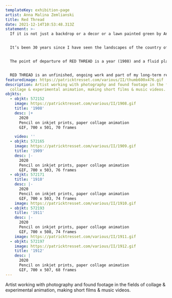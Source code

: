 ```yaml
---
templateKey: exhibition-page
artist: Anna Malina Zemlianski
title: Red Thread
date: 2021-12-14T10:53:48.313Z
statement: >-
  If it is not just a backdrop or a decor or a lawn painted green by Antonioni, a filmed landscape in a fictional film has a documentary layer: At the time of filming at least, this is what the scenery looked like. These leaves were trembling in the wind, that cloud was floating up there, indifferently, the trees were bearing witness to a confusion of staged & lived realities.


  It’s been 30 years since I have seen the landscapes of the country of my origin for the last time. My own memories are vague, yet enriched by family photos. Nowadays image archives, films and online maps have made them more contoured and expanded. And so I have developed the urge to immerse myself even deeper into the accumulated visual history of places that might or might not have something to do with me and my ancestry.


  The point of departure of RED THREAD is a year (1908) and a fluid place (a place already in a state of mystification: the river Volga according to the source material’s narrative, but the actual filmed place being an artificial lake). From there I trace time & landscapes with my hands, trying to sense a red thread, familiar shapes & resonating words. The fictional figures (actual people devoured by time) open themselves to the next scene, two points in time and space linked by contingency through my personal searching.


  RED THREAD is an unfinished, ongoing work and part of my long-term research into pre-revolution Russian and Soviet cinema. The .gif animations are handmade paper collages; they are made with inkjet printed film stills on which I draw with a red pencil. The words featured in some of the animations are collaged from inter- &/or subtitles of the films.
featuredimage: https://patricktresset.com/various/II/thumb600x476.gif
description: Artist working with photography and found footage in the fields of
  collage & experimental animation, making short films & music videos.
objkts:
  - objkt: 572152
    image: https://patricktresset.com/various/II/1908.gif
    title: '1908'
    desc: |+
      2020
      Pencil on inkjet prints, paper collage animation
      GIF, 700 x 501, 70 frames

    video: ''
  - objkt: 572165
    image: https://patricktresset.com/various/II/1909.gif
    title: '1909'
    desc: |-
      2020
      Pencil on inkjet prints, paper collage animation
      GIF, 700 x 503, 76 frames
  - objkt: 572171
    title: '1910'
    desc: |-
      2020
      Pencil on inkjet prints, paper collage animation
      GIF, 700 x 503, 74 frames
    image: https://patricktresset.com/various/II/1910.gif
  - objkt: 572193
    title: '1911'
    desc: |-
      2020
      Pencil on inkjet prints, paper collage animation
      GIF, 700 x 508, 74 frames
    image: https://patricktresset.com/various/II/1911.gif
  - objkt: 572197
    image: https://patricktresset.com/various/II/1912.gif
    title: '1912'
    desc: |
      2020
      Pencil on inkjet prints, paper collage animation
      GIF, 700 x 507, 68 frames
---
```


Artist working with photography and found footage in the fields of collage & experimental animation, making short films & music videos.
